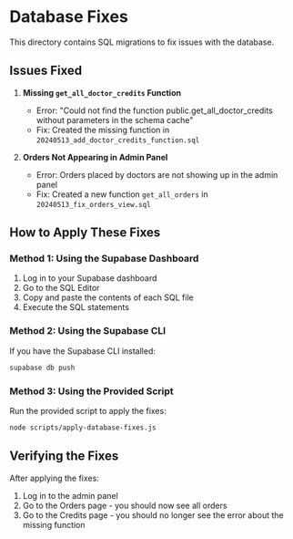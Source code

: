 # Database Fixes

This directory contains SQL migrations to fix issues with the database.

## Issues Fixed

1. **Missing `get_all_doctor_credits` Function**
   - Error: "Could not find the function public.get_all_doctor_credits without parameters in the schema cache"
   - Fix: Created the missing function in `20240513_add_doctor_credits_function.sql`

2. **Orders Not Appearing in Admin Panel**
   - Error: Orders placed by doctors are not showing up in the admin panel
   - Fix: Created a new function `get_all_orders` in `20240513_fix_orders_view.sql`

## How to Apply These Fixes

### Method 1: Using the Supabase Dashboard

1. Log in to your Supabase dashboard
2. Go to the SQL Editor
3. Copy and paste the contents of each SQL file
4. Execute the SQL statements

### Method 2: Using the Supabase CLI

If you have the Supabase CLI installed:

```bash
supabase db push
```

### Method 3: Using the Provided Script

Run the provided script to apply the fixes:

```bash
node scripts/apply-database-fixes.js
```

## Verifying the Fixes

After applying the fixes:

1. Log in to the admin panel
2. Go to the Orders page - you should now see all orders
3. Go to the Credits page - you should no longer see the error about the missing function